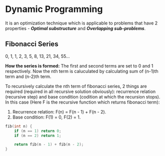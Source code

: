 # Dynamic Programming

It is an optimization technique which is applicable to problems that have 2 properties - **_Optimal substructure_** and **_Overlapping sub-problems_**.

## Fibonacci Series

0, 1, 1, 2, 3, 5, 8, 13, 21, 34, 55...

**How the series is formed:** The first and second terms are set to 0 and 1 respectively. Now the nth term is caluculated by calculating sum of (n-1)th term and (n-2)th term.

To recursively calculate the nth term of fibonacci series, 2 things are required (required in all recursive solution obviously): recurrence relation (recursive step) and base condition (codition at which the recursion stops).  
In this case (Here F is the recursive function which returns fibonacci term):

1. Recurrence relation: F(n) = F(n - 1) + F(n - 2).
2. Base condition: F(1) = 0, F(2) = 1.

```cpp
fib(int n) {
    if (n == 1) return 0;
    if (n == 2) return 1;

    return fib(n - 1) + fib(n - 2);
}
```
